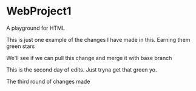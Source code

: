 # WebProject1
A playground for HTML

This is just one example of the changes I have made in this. Earning them green stars

We'll see if we can pull this change and merge it with base branch

This is the second day of edits. Just tryna get that green yo.

The third round of changes made

